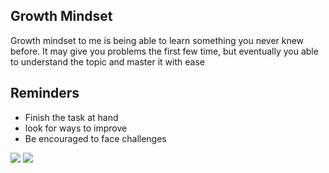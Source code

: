## Growth Mindset

Growth mindset  to me is being able to learn something you never knew before. It may give you problems the first few time, but eventually you able to understand the topic and master it with ease

## Reminders
<ul>
<li>Finish the task at hand</li>
<li>look for ways to improve</li>
<li>Be encouraged to face challenges</li>
</ul>
<img src=
'https://swanhose.com/cdn/shop/articles/water-plant-growth.jpg?v=1683652693'/>
<img src="https://i0.wp.com/media.execunet.com/m/number-100.jpg
"/>